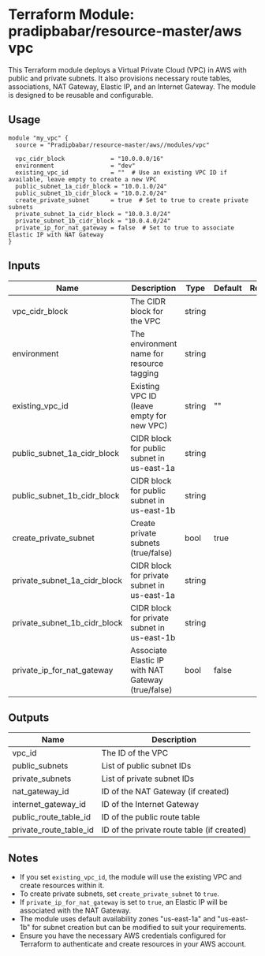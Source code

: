 # Terraform Module: pradipbabar/resource-master/aws vpc

This Terraform module deploys a Virtual Private Cloud (VPC) in AWS with public and private subnets. It also provisions necessary route tables, associations, NAT Gateway, Elastic IP, and an Internet Gateway. The module is designed to be reusable and configurable.

## Usage

```hcl
module "my_vpc" {
  source = "Pradipbabar/resource-master/aws//modules/vpc"

  vpc_cidr_block             = "10.0.0.0/16"
  environment                = "dev"
  existing_vpc_id            = ""  # Use an existing VPC ID if available, leave empty to create a new VPC
  public_subnet_1a_cidr_block = "10.0.1.0/24"
  public_subnet_1b_cidr_block = "10.0.2.0/24"
  create_private_subnet      = true  # Set to true to create private subnets
  private_subnet_1a_cidr_block = "10.0.3.0/24"
  private_subnet_1b_cidr_block = "10.0.4.0/24"
  private_ip_for_nat_gateway = false  # Set to true to associate Elastic IP with NAT Gateway
}
```

## Inputs

| Name                          | Description                                     | Type     | Default       | Required |
| ----------------------------- | ----------------------------------------------- | -------- | ------------- | :------: |
| vpc_cidr_block                | The CIDR block for the VPC                     | string   |               |   yes    |
| environment                   | The environment name for resource tagging      | string   |               |   yes    |
| existing_vpc_id               | Existing VPC ID (leave empty for new VPC)      | string   | ""            |    no    |
| public_subnet_1a_cidr_block  | CIDR block for public subnet in us-east-1a    | string   |               |   yes    |
| public_subnet_1b_cidr_block  | CIDR block for public subnet in us-east-1b    | string   |               |   yes    |
| create_private_subnet         | Create private subnets (true/false)            | bool     | true          |    no    |
| private_subnet_1a_cidr_block | CIDR block for private subnet in us-east-1a   | string   |               |    no    |
| private_subnet_1b_cidr_block | CIDR block for private subnet in us-east-1b   | string   |               |    no    |
| private_ip_for_nat_gateway    | Associate Elastic IP with NAT Gateway (true/false) | bool | false         |    no    |

## Outputs

| Name                  | Description                             |
| --------------------- | --------------------------------------- |
| vpc_id                | The ID of the VPC                       |
| public_subnets        | List of public subnet IDs               |
| private_subnets       | List of private subnet IDs              |
| nat_gateway_id        | ID of the NAT Gateway (if created)     |
| internet_gateway_id   | ID of the Internet Gateway              |
| public_route_table_id | ID of the public route table            |
| private_route_table_id| ID of the private route table (if created) |

## Notes

- If you set `existing_vpc_id`, the module will use the existing VPC and create resources within it.
- To create private subnets, set `create_private_subnet` to `true`.
- If `private_ip_for_nat_gateway` is set to `true`, an Elastic IP will be associated with the NAT Gateway.
- The module uses default availability zones "us-east-1a" and "us-east-1b" for subnet creation but can be modified to suit your requirements.
- Ensure you have the necessary AWS credentials configured for Terraform to authenticate and create resources in your AWS account.